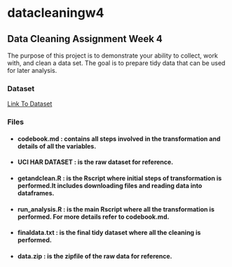 # datacleaningw4

## Data Cleaning Assignment Week 4

The purpose of this project is to demonstrate your ability to collect, work with, and clean a data set. The goal is to prepare tidy data that can be used for later analysis.

### Dataset

[Link To Dataset](https://d396qusza40orc.cloudfront.net/getdata%2Fprojectfiles%2FUCI%20HAR%20Dataset.zip)

### Files

* #### codebook.md : contains all steps involved in the transformation and details of all the variables.
* #### UCI HAR DATASET : is the raw dataset for reference.
* #### getandclean.R : is the Rscript where initial steps of transformation is performed.It includes downloading files and reading data into dataframes.
* #### run_analysis.R : is the main Rscript where all the transformation is performed. For more details refer to codebook.md.
* #### finaldata.txt : is the final tidy dataset where all the cleaning is performed.
* #### data.zip : is the zipfile of the raw data for reference.
